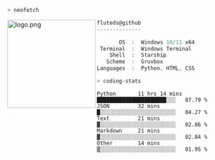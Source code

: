 ```zsh
> neofetch
```

<!--img align="left" src="https://github.com/fluteds.png" alt="logo.png" width="200"/>-->
<img align="left" src="https://external-content.duckduckgo.com/iu/?u=https%3A%2F%2F78.media.tumblr.com%2F975fca5f82161b190efdcaa05ffbd4ec%2Ftumblr_p6q6m9TJF01x3p3jmo1_500.png&f=1&nofb=1" alt="logo.png" width="200"/>

```csharp
fluteds@github
--------------

       OS  :  Windows 10/11 x64
 Terminal  :  Windows Terminal
    Shell  :  Starship
   Scheme  :  Gruvbox
Languages  :  Python, HTML, CSS
```

```zsh
> coding-stats
```

<!--START_SECTION:waka-->

```text
Python       11 hrs 14 mins  ██████████████████████░░░   87.79 %
JSON         32 mins         █░░░░░░░░░░░░░░░░░░░░░░░░   04.27 %
Text         21 mins         ▓░░░░░░░░░░░░░░░░░░░░░░░░   02.86 %
Markdown     21 mins         ▓░░░░░░░░░░░░░░░░░░░░░░░░   02.84 %
Other        14 mins         ▒░░░░░░░░░░░░░░░░░░░░░░░░   01.95 %
```

<!--END_SECTION:waka-->
